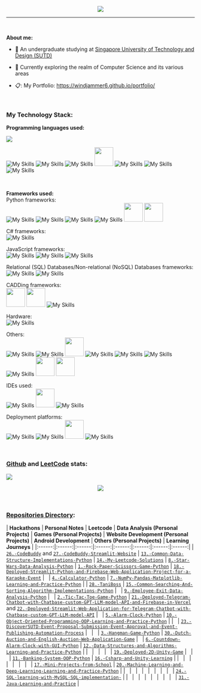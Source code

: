 <p align="center">
  <img src="https://clipart-library.com/img1/1754071.gif">
</p>

-----

<br> 

**About me:**

+ 🏫 An undergraduate studying at [Singapore University of Technology and Design (SUTD)](https://sutd.edu.sg/)

+ :dart: Currently exploring the realm of Computer Science and its various areas
+ 📋: My Portfolio: https://windjammer6.github.io/portfolio/

<br>

### My Technology Stack:

**Programming languages used:**  

<picture>
  <source   srcset="https://github-readme-stats.vercel.app/api/top-langs?username=WindJammer6&show_icons=true&locale=en&layout=compact&theme=dark&hide=Jupyter%20Notebook&hide_border=true&card_width=700"
    media="(prefers-color-scheme: dark)"
  />
  <img src="https://github-readme-stats.vercel.app/api/top-langs?username=WindJammer6&show_icons=true&locale=en&layout=compact&hide_border=true%card_width=700" />
</picture>

![My Skills](https://go-skill-icons.vercel.app/api/icons?i=python) ![My Skills](https://go-skill-icons.vercel.app/api/icons?i=java) ![My Skills](https://go-skill-icons.vercel.app/api/icons?i=cs) <img src="https://substackcdn.com/image/fetch/f_auto,q_auto:good,fl_progressive:steep/https://bucketeer-e05bbc84-baa3-437e-9518-adb32be77984.s3.amazonaws.com/public/images/85be1fac-45e8-4f67-88d0-cc3d042fbd01_935x935.png" width="50" height="50"> ![My Skills](https://go-skill-icons.vercel.app/api/icons?i=javascript) ![My Skills](https://go-skill-icons.vercel.app/api/icons?i=css) ![My Skills](https://go-skill-icons.vercel.app/api/icons?i=html)

<br>

**Frameworks used:**  
Python frameworks:  
![My Skills](https://go-skill-icons.vercel.app/api/icons?i=numpy) ![My Skills](https://go-skill-icons.vercel.app/api/icons?i=pandas) ![My Skills](https://go-skill-icons.vercel.app/api/icons?i=matplotlib) ![My Skills](https://go-skill-icons.vercel.app/api/icons?i=streamlit)  <img src="https://play-lh.googleusercontent.com/98JfuGoUOxFK63NBn6Qd3TR1dSGcV_mJ17o_wRjPqWoKcDa7PyCG1K2C9jgH1Pb1N6Gj" width="50" height="50"> <img src="https://logodownload.org/wp-content/uploads/2017/11/telegram-logo-8.png" width="50" height="50">

C# frameworks:  
![My Skills](https://go-skill-icons.vercel.app/api/icons?i=unity)

JavaScript frameworks:  
![My Skills](https://go-skill-icons.vercel.app/api/icons?i=nodejs) ![My Skills](https://go-skill-icons.vercel.app/api/icons?i=express) ![My Skills](https://go-skill-icons.vercel.app/api/icons?i=socketio)

Relational (SQL) Databases/Non-relational (NoSQL) Databases frameworks:  
![My Skills](https://go-skill-icons.vercel.app/api/icons?i=mysql) ![My Skills](https://go-skill-icons.vercel.app/api/icons?i=firebase)

CADDing frameworks:  
<img src="https://tse4.mm.bing.net/th?id=OIP.TZIt0IpYp3NmLBQOmCwwcAAAAA&pid=Api&P=0&h=180" width="50" height="50"> <img src="https://tse1.explicit.bing.net/th?id=OIP.TacHS_qW2tyVFKBjCFq-VwHaHa&pid=Api&P=0&h=180" width="50" height="50"> ![My Skills](https://go-skill-icons.vercel.app/api/icons?i=blender) 

Hardware:  
![My Skills](https://go-skill-icons.vercel.app/api/icons?i=arduino)

Others:  
![My Skills](https://go-skill-icons.vercel.app/api/icons?i=github) ![My Skills](https://go-skill-icons.vercel.app/api/icons?i=chatgpt) <img src="https://images-websitehunt.s3.amazonaws.com/website/47308b29-54f5-4e48-a739-573a26f9a414.png" width="50" height="50"> ![My Skills](https://go-skill-icons.vercel.app/api/icons?i=ai) ![My Skills](https://go-skill-icons.vercel.app/api/icons?i=ps) ![My Skills](https://go-skill-icons.vercel.app/api/icons?i=canva) ![My Skills](https://go-skill-icons.vercel.app/api/icons?i=figma) <img src="https://cdn.freebiesupply.com/logos/large/2x/zapier-logo-png-transparent.png" width="50" height="50"> <img src="https://uxwing.com/wp-content/themes/uxwing/download/brands-and-social-media/claude-ai-icon.png" width="50" height="50">

IDEs used:  
![My Skills](https://go-skill-icons.vercel.app/api/icons?i=vscode) <img src="https://upload.wikimedia.org/wikipedia/commons/thumb/3/38/Jupyter_logo.svg/1200px-Jupyter_logo.svg.png" width="50" height="50"> ![My Skills](https://go-skill-icons.vercel.app/api/icons?i=androidstudio)

Deployment platforms:  
![My Skills](https://go-skill-icons.vercel.app/api/icons?i=vercel) ![My Skills](https://go-skill-icons.vercel.app/api/icons?i=streamlit) <img src="https://tse2.mm.bing.net/th?id=OIP.HFIC8HxZ7to4l7-b8Dj5mgHaHA&pid=Api&P=0&h=180" width="50" height="50"> ![My Skills](https://go-skill-icons.vercel.app/api/icons?i=render)

<br>

### [Github](https://github.com/WindJammer6) and [LeetCode](https://leetcode.com/WindJammer6/) stats:

![](http://github-profile-summary-cards.vercel.app/api/cards/profile-details?username=WindJammer6&theme=dracula) 

<p align="center">
  <img src=https://leetcard.jacoblin.cool/WindJammer6?border=0&width=700&animation=false>
</p>

<br>

### [Repositories Directory](https://github.com/WindJammer6?tab=repositories):
| **Hackathons** | **Personal Notes** | **Leetcode**  | **Data Analysis (Personal Projects)** | **Games (Personal Projects)** | **Website Development (Personal Projects)** | **Android Development** | **Others (Personal Projects)** | **Learning Journeys** |
|:------:|:------:|:------:|:------:|:------:|:------:|:------:|:------:|
| [`26.-CodeBuddy`](https://github.com/WindJammer6/26.-CodeBuddy) and [`27.-CodeBuddy-Streamlit-Website`](https://github.com/WindJammer6/27.-CodeBuddy-Streamlit-Website) | [`13.-Common-Data-Structure-Implementations-Python`](https://github.com/WindJammer6/13.-Common-Data-Structure-Implementations-Python) | [`14.-My-Leetcode-Solutions`](https://github.com/WindJammer6/14.-My-Leetcode-Solutions) | [`8.-Star-Wars-Data-Analysis-Python`](https://github.com/WindJammer6/8.-Star-Wars-Data-Analysis-Python) | [`1.-Rock-Paper-Scissors-Game-Python`](https://github.com/WindJammer6/1.-Rock-Paper-Scissors-Game-Python) | [`18.-Deployed-Streamlit-Python-and-Firebase-Web-Application-Project-for-a-Karaoke-Event`](https://github.com/WindJammer6/18.-Deployed-Streamlit-Python-and-Firebase-Web-Application-Project-for-a-Karaoke-Event) |  &nbsp; | [`4.-Calculator-Python`](https://github.com/WindJammer6/4.-Calculator-Python) | [`7.-NumPy-Pandas-Matplotlib-Learning-and-Practice-Python`](https://github.com/WindJammer6/7.-NumPy-Pandas-Matplotlib-Learning-and-Practice-Python) |
| [`28.-TaniBoss`](https://github.com/WindJammer6/28.-TaniBoss) | [`15.-Common-Searching-And-Sorting-Algorithm-Implementations-Python`](https://github.com/WindJammer6/15.-Common-Searching-And-Sorting-Algorithm-Implementations-Python) | &nbsp; | [`9.-Employee-Exit-Data-Analysis-Python`](https://github.com/WindJammer6/9.-Employee-Exit-Data-Analysis-Python) |  &nbsp; | [`2.-Tic-Tac-Toe-Game-Python`](https://github.com/WindJammer6/2.-Tic-Tac-Toe-Game-Python) | [`21.-Deployed-Telegram-Chatbot-with-Chatbase-custom-GPT-LLM-model-API-and-Firebase-in-Vercel`](https://github.com/WindJammer6/21.-Deployed-Telegram-Chatbot-with-Chatbase-custom-GPT-LLM-model-API-and-Firebase-in-Vercel) and [`22.-Deployed-Streamlit-Web-Application-for-Telegram-Chatbot-with-Chatbase-custom-GPT-LLM-model-API`](https://github.com/WindJammer6/22.-Deployed-Streamlit-Web-Application-for-Telegram-Chatbot-with-Chatbase-custom-GPT-LLM-model-API)  |  &nbsp; | [`5.-Alarm-Clock-Python`](https://github.com/WindJammer6/5.-Alarm-Clock-Python) | [`10.-Object-Oriented-Programming-OOP-Learning-and-Practice-Python`](https://github.com/WindJammer6/10.-Object-Oriented-Programming-OOP-Learning-and-Practice-Python) |
| &nbsp; | [`23.-DiscoverSUTD-Event-Proposal-Submission-Event-Approval-and-Event-Publishing-Automation-Process`](https://github.com/WindJammer6/23.-DiscoverSUTD-Event-Proposal-Submission-Event-Approval-and-Event-Publishing-Automation-Process) | &nbsp; | &nbsp; | [`3.-Hangman-Game-Python`](https://github.com/WindJammer6/3.-Hangman-Game-Python) | [`30.-Dutch-Auction-and-English-Auction-Web-Application-Game`](https://github.com/WindJammer6/30.-Dutch-Auction-and-English-Auction-Web-Application-Game) |  &nbsp; | [`6.-Countdown-Alarm-Clock-with-GUI-Python`](https://github.com/WindJammer6/6.-Countdown-Alarm-Clock-with-GUI-Python) | [`12.-Data-Structures-and-Algorithms-Learning-and-Practice-Python`](https://github.com/WindJammer6/12.-Data-Structures-and-Algorithms-Learning-and-Practice-Python) |
| &nbsp; | &nbsp; | &nbsp; | &nbsp; | [`19.-Deployed-2D-Unity-Game`](https://github.com/WindJammer6/19.-Deployed-2D-Unity-Game) | &nbsp; |  &nbsp; | [`11.-Banking-System-OOP-Python`](https://github.com/WindJammer6/11.-Banking-System-OOP-Python) | [`16.-Csharp-and-Unity-Learning`](https://github.com/WindJammer6/16.-Csharp-and-Unity-Learning) |
| &nbsp; | &nbsp; | &nbsp; | &nbsp; | &nbsp; | &nbsp; |  &nbsp; | [`17.-Mini-Projects-from-School`](https://github.com/WindJammer6/17.-Mini-Projects-from-School) | [`20.-Machine-Learning-and-Deep-Learning-Learning-and-Practice-Python`](https://github.com/WindJammer6/20.-Machine-Learning-and-Deep-Learning-Learning-and-Practice-Python) |
| &nbsp; | &nbsp; | &nbsp; | &nbsp; | &nbsp; | &nbsp; | &nbsp; |  &nbsp; | [`24.-SQL-learning-with-MySQL-SQL-implementation-`](https://github.com/WindJammer6/24.-SQL-learning-with-MySQL-SQL-implementation-) |
| &nbsp; | &nbsp; | &nbsp; | &nbsp; | &nbsp; | &nbsp; | &nbsp; |  &nbsp; | [`31.-Java-Learning-and-Practice`](https://github.com/WindJammer6/31.-Java-Learning-and-Practice) |
